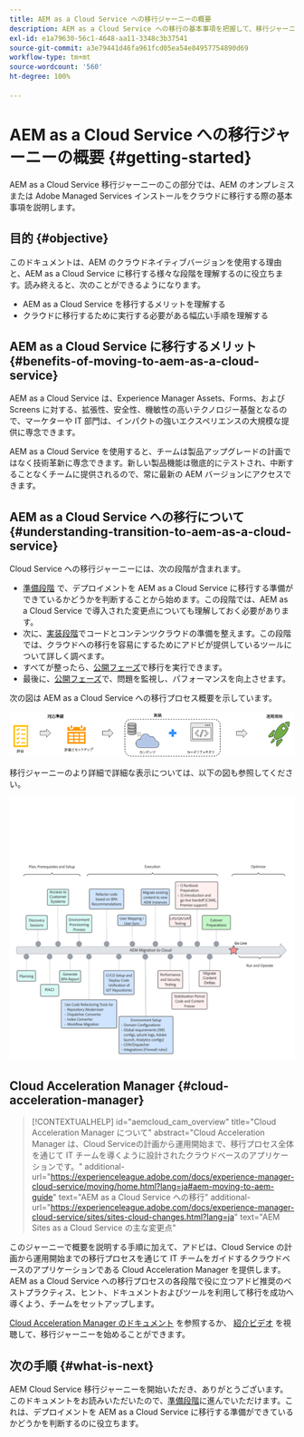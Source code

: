 ```yaml
---
title: AEM as a Cloud Service への移行ジャーニーの概要
description: AEM as a Cloud Service への移行の基本事項を把握して、移行ジャーニーを開始します。
exl-id: e1a79630-56c1-4648-aa11-3348c3b37541
source-git-commit: a3e79441d46fa961fcd05ea54e84957754890d69
workflow-type: tm+mt
source-wordcount: '560'
ht-degree: 100%

---
```


# AEM as a Cloud Service への移行ジャーニーの概要 {#getting-started}

AEM as a Cloud Service 移行ジャーニーのこの部分では、AEM のオンプレミスまたは Adobe Managed Services インストールをクラウドに移行する際の基本事項を説明します。

## 目的 {#objective}

このドキュメントは、AEM のクラウドネイティブバージョンを使用する理由と、AEM as a Cloud Service に移行する様々な段階を理解するのに役立ちます。読み終えると、次のことができるようになります。

* AEM as a Cloud Service を移行するメリットを理解する
* クラウドに移行するために実行する必要がある幅広い手順を理解する

## AEM as a Cloud Service に移行するメリット {#benefits-of-moving-to-aem-as-a-cloud-service}

AEM as a Cloud Service は、Experience Manager Assets、Forms、および Screens に対する、拡張性、安全性、機敏性の高いテクノロジー基盤となるので、マーケターや IT 部門は、インパクトの強いエクスペリエンスの大規模な提供に専念できます。

AEM as a Cloud Service を使用すると、チームは製品アップグレードの計画ではなく技術革新に専念できます。新しい製品機能は徹底的にテストされ、中断することなくチームに提供されるので、常に最新の AEM バージョンにアクセスできます。

## AEM as a Cloud Service への移行について {#understanding-transition-to-aem-as-a-cloud-service}

Cloud Service への移行ジャーニーには、次の段階が含まれます。

* [準備段階](/help/journey-migration/readiness.md) で、デプロイメントを AEM as a Cloud Service に移行する準備ができているかどうかを判断することから始めます。この段階では、AEM as a Cloud Service で導入された変更点についても理解しておく必要があります。
* 次に、[実装段階](/help/journey-migration/implementation.md)でコードとコンテンツクラウドの準備を整えます。この段階では、クラウドへの移行を容易にするためにアドビが提供しているツールについて詳しく調べます。
* すべてが整ったら、[公開フェーズ](/help/journey-migration/go-live.md)で移行を実行できます。
* 最後に、[公開フェーズ](/help/journey-migration/post-go-live.md)で、問題を監視し、パフォーマンスを向上させます。

次の図は AEM as a Cloud Service への移行プロセス概要を示しています。

![画像](/help/journey-migration/assets/move-aemcloud-process.png)

移行ジャーニーのより詳細で詳細な表示については、以下の図も参照してください。

![画像](/help/journey-migration/assets/migration-process.png)

## Cloud Acceleration Manager {#cloud-acceleration-manager}

>[!CONTEXTUALHELP]
>id="aemcloud_cam_overview"
>title="Cloud Acceleration Manager について"
>abstract="Cloud Acceleration Manager は、Cloud Serviceの計画から運用開始まで、移行プロセス全体を通じて IT チームを導くように設計されたクラウドベースのアプリケーションです。"
>additional-url="https://experienceleague.adobe.com/docs/experience-manager-cloud-service/moving/home.html?lang=ja#aem-moving-to-aem-guide" text="AEM as a Cloud Service への移行"
>additional-url="https://experienceleague.adobe.com/docs/experience-manager-cloud-service/sites/sites-cloud-changes.html?lang=ja" text="AEM Sites as a Cloud Service の主な変更点"

このジャーニーで概要を説明する手順に加えて、アドビは、Cloud Service の計画から運用開始までの移行プロセスを通じて IT チームをガイドするクラウドベースのアプリケーションである Cloud Acceleration Manager を提供します。AEM as a Cloud Service への移行プロセスの各段階で役に立つアドビ推奨のベストプラクティス、ヒント、ドキュメントおよびツールを利用して移行を成功へ導くよう、チームをセットアップします。

[Cloud Acceleration Manager のドキュメント](/help/journey-migration/cloud-acceleration-manager/using-cam/getting-started-cam.md) を参照するか、 [紹介ビデオ](https://experienceleague.adobe.com/?launch=ExperienceManager-A-1-2021.1.migration&amp;recommended=ExperienceManager-A-1-2021.1.migration&amp;lang=ja#dashboard/learning) を視聴して、移行ジャーニーを始めることができます。

## 次の手順 {#what-is-next}

AEM Cloud Service 移行ジャーニーを開始いただき、ありがとうございます。このドキュメントをお読みいただいたので、[準備段階](/help/journey-migration/readiness.md)に進んでいただけます。これは、デプロイメントを AEM as a Cloud Service に移行する準備ができているかどうかを判断するのに役立ちます。
